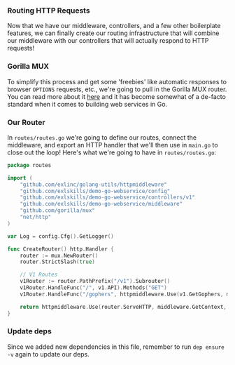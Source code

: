 ### Routing HTTP Requests

Now that we have our middleware, controllers, and a few other boilerplate features, we can finally create our routing infrastructure that will combine our middleware with our controllers that will actually respond to HTTP requests!

### Gorilla MUX

To simplify this process and get some 'freebies' like automatic responses to browser `OPTIONS` requests, etc., we're going to pull in the Gorilla MUX router. You can read more about it [here](https://github.com/gorilla/mux) and it has become somewhat of a de-facto standard when it comes to building web services in Go.

### Our Router

In `routes/routes.go` we're going to define our routes, connect the middleware, and export an HTTP handler that we'll then use in `main.go` to close out the loop! Here's what we're going to have in `routes/routes.go`:

```go
package routes

import (
	"github.com/exlinc/golang-utils/httpmiddleware"
	"github.com/exlskills/demo-go-webservice/config"
	"github.com/exlskills/demo-go-webservice/controllers/v1"
	"github.com/exlskills/demo-go-webservice/middleware"
	"github.com/gorilla/mux"
	"net/http"
)

var Log = config.Cfg().GetLogger()

func CreateRouter() http.Handler {
	router := mux.NewRouter()
	router.StrictSlash(true)

	// V1 Routes
	v1Router := router.PathPrefix("/v1").Subrouter()
	v1Router.HandleFunc("/", v1.API).Methods("GET")
	v1Router.HandleFunc("/gophers", httpmiddleware.Use(v1.GetGophers, middleware.RequireAPIKey)).Methods("GET")

	return httpmiddleware.Use(router.ServeHTTP, middleware.GetContext, httpmiddleware.RecoverInternalServerError)
}

```

### Update deps

Since we added new dependencies in this file, remember to run `dep ensure -v` again to update our deps.
